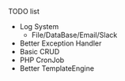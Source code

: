 TODO list

- Log System
	- File/DataBase/Email/Slack
- Better Exception Handler
- Basic CRUD
- PHP CronJob
- Better TemplateEngine
